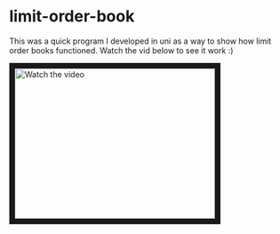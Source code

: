 # limit-order-book

This was a quick program I developed in uni as a way to show how limit order books functioned. Watch the vid below to see it work :)

<a href="https://www.youtube.com/embed/eg4aipvnfyM" target="_blank">
 <img src="http://img.youtube.com/vi/eg4aipvnfyM/mqdefault.jpg" alt="Watch the video" width="360" height="270" border="10" />
</a>


